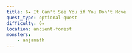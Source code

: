```yaml
---
title: 6★ It Can't See You if You Don't Move
quest_type: optional-quest
difficulty: 6★
location: ancient-forest
monsters:
    - anjanath
---
```

